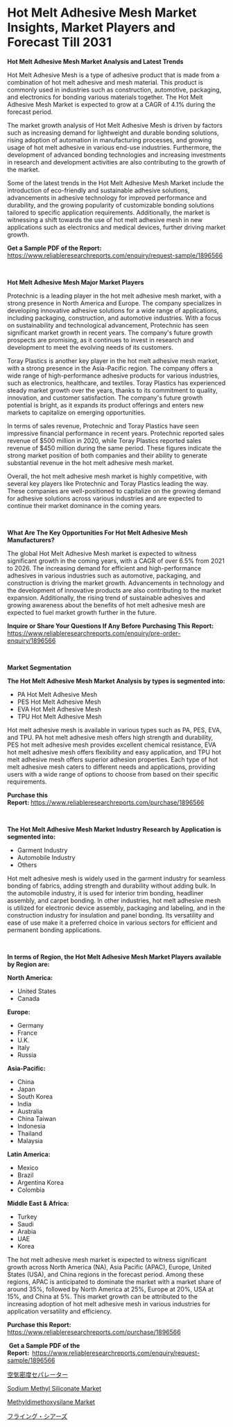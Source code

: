 <p><h1>Hot Melt Adhesive Mesh Market Insights, Market Players and Forecast Till 2031</h1></p><p><strong>Hot Melt Adhesive Mesh Market Analysis and Latest Trends</strong></p>
<p><p>Hot Melt Adhesive Mesh is a type of adhesive product that is made from a combination of hot melt adhesive and mesh material. This product is commonly used in industries such as construction, automotive, packaging, and electronics for bonding various materials together. The Hot Melt Adhesive Mesh Market is expected to grow at a CAGR of 4.1% during the forecast period.</p><p>The market growth analysis of Hot Melt Adhesive Mesh is driven by factors such as increasing demand for lightweight and durable bonding solutions, rising adoption of automation in manufacturing processes, and growing usage of hot melt adhesive in various end-use industries. Furthermore, the development of advanced bonding technologies and increasing investments in research and development activities are also contributing to the growth of the market.</p><p>Some of the latest trends in the Hot Melt Adhesive Mesh Market include the introduction of eco-friendly and sustainable adhesive solutions, advancements in adhesive technology for improved performance and durability, and the growing popularity of customizable bonding solutions tailored to specific application requirements. Additionally, the market is witnessing a shift towards the use of hot melt adhesive mesh in new applications such as electronics and medical devices, further driving market growth.</p></p>
<p><strong>Get a Sample PDF of the Report:&nbsp;</strong> <a href="https://www.reliableresearchreports.com/enquiry/request-sample/1896566">https://www.reliableresearchreports.com/enquiry/request-sample/1896566</a></p>
<p>&nbsp;</p>
<p><strong>Hot Melt Adhesive Mesh Major Market Players</strong></p>
<p><p>Protechnic is a leading player in the hot melt adhesive mesh market, with a strong presence in North America and Europe. The company specializes in developing innovative adhesive solutions for a wide range of applications, including packaging, construction, and automotive industries. With a focus on sustainability and technological advancement, Protechnic has seen significant market growth in recent years. The company's future growth prospects are promising, as it continues to invest in research and development to meet the evolving needs of its customers.</p><p>Toray Plastics is another key player in the hot melt adhesive mesh market, with a strong presence in the Asia-Pacific region. The company offers a wide range of high-performance adhesive products for various industries, such as electronics, healthcare, and textiles. Toray Plastics has experienced steady market growth over the years, thanks to its commitment to quality, innovation, and customer satisfaction. The company's future growth potential is bright, as it expands its product offerings and enters new markets to capitalize on emerging opportunities.</p><p>In terms of sales revenue, Protechnic and Toray Plastics have seen impressive financial performance in recent years. Protechnic reported sales revenue of $500 million in 2020, while Toray Plastics reported sales revenue of $450 million during the same period. These figures indicate the strong market position of both companies and their ability to generate substantial revenue in the hot melt adhesive mesh market.</p><p>Overall, the hot melt adhesive mesh market is highly competitive, with several key players like Protechnic and Toray Plastics leading the way. These companies are well-positioned to capitalize on the growing demand for adhesive solutions across various industries and are expected to continue their market dominance in the coming years.</p></p>
<p>&nbsp;</p>
<p><strong>What Are The Key Opportunities For Hot Melt Adhesive Mesh Manufacturers?</strong></p>
<p><p>The global Hot Melt Adhesive Mesh market is expected to witness significant growth in the coming years, with a CAGR of over 6.5% from 2021 to 2026. The increasing demand for efficient and high-performance adhesives in various industries such as automotive, packaging, and construction is driving the market growth. Advancements in technology and the development of innovative products are also contributing to the market expansion. Additionally, the rising trend of sustainable adhesives and growing awareness about the benefits of hot melt adhesive mesh are expected to fuel market growth further in the future.</p></p>
<p><strong>Inquire or Share Your Questions If Any Before Purchasing This Report:</strong> <a href="https://www.reliableresearchreports.com/enquiry/pre-order-enquiry/1896566">https://www.reliableresearchreports.com/enquiry/pre-order-enquiry/1896566</a></p>
<p>&nbsp;</p>
<p><strong>Market Segmentation</strong></p>
<p><strong>The Hot Melt Adhesive Mesh Market Analysis by types is segmented into:</strong></p>
<p><ul><li>PA Hot Melt Adhesive Mesh</li><li>PES Hot Melt Adhesive Mesh</li><li>EVA Hot Melt Adhesive Mesh</li><li>TPU Hot Melt Adhesive Mesh</li></ul></p>
<p><p>Hot melt adhesive mesh is available in various types such as PA, PES, EVA, and TPU. PA hot melt adhesive mesh offers high strength and durability, PES hot melt adhesive mesh provides excellent chemical resistance, EVA hot melt adhesive mesh offers flexibility and easy application, and TPU hot melt adhesive mesh offers superior adhesion properties. Each type of hot melt adhesive mesh caters to different needs and applications, providing users with a wide range of options to choose from based on their specific requirements.</p></p>
<p><strong>Purchase this Report:&nbsp;</strong><a href="https://www.reliableresearchreports.com/purchase/1896566">https://www.reliableresearchreports.com/purchase/1896566</a></p>
<p>&nbsp;</p>
<p><strong>The Hot Melt Adhesive Mesh Market Industry Research by Application is segmented into:</strong></p>
<p><ul><li>Garment Industry</li><li>Automobile Industry</li><li>Others</li></ul></p>
<p><p>Hot melt adhesive mesh is widely used in the garment industry for seamless bonding of fabrics, adding strength and durability without adding bulk. In the automobile industry, it is used for interior trim bonding, headliner assembly, and carpet bonding. In other industries, hot melt adhesive mesh is utilized for electronic device assembly, packaging and labeling, and in the construction industry for insulation and panel bonding. Its versatility and ease of use make it a preferred choice in various sectors for efficient and permanent bonding applications.</p></p>
<p>&nbsp;</p>
<p><strong>In terms of Region, the Hot Melt Adhesive Mesh Market Players available by Region are:</strong></p>
<p>
    <p> <strong> North America: </strong>
        <ul>
            <li>United States</li>
            <li>Canada</li>
        </ul>
        </p> 
    <p> <strong> Europe: </strong>
        <ul>
            <li>Germany</li>
            <li>France</li>
            <li>U.K.</li>
            <li>Italy</li>
            <li>Russia</li>
        </ul>
        </p> 
    <p> <strong> Asia-Pacific: </strong>
        <ul>
            <li>China</li>
            <li>Japan</li>
            <li>South Korea</li>
            <li>India</li>
            <li>Australia</li>
            <li>China Taiwan</li>
            <li>Indonesia</li>
            <li>Thailand</li>
            <li>Malaysia</li>
        </ul>
        </p> 
    <p> <strong> Latin America: </strong>
        <ul>
            <li>Mexico</li>
            <li>Brazil</li>
            <li>Argentina Korea</li>
            <li>Colombia</li>
        </ul>
        </p> 
    <p> <strong> Middle East & Africa: </strong>
        <ul>
            <li>Turkey</li>
            <li>Saudi</li>
            <li>Arabia</li>
            <li>UAE</li>
            <li>Korea</li>
        </ul>
    </p>
    </p>
<p><p>The hot melt adhesive mesh market is expected to witness significant growth across North America (NA), Asia Pacific (APAC), Europe, United States (USA), and China regions in the forecast period. Among these regions, APAC is anticipated to dominate the market with a market share of around 35%, followed by North America at 25%, Europe at 20%, USA at 15%, and China at 5%. This market growth can be attributed to the increasing adoption of hot melt adhesive mesh in various industries for application versatility and efficiency.</p></p>
<p><strong>Purchase this Report: </strong><a href="https://www.reliableresearchreports.com/purchase/1896566">https://www.reliableresearchreports.com/purchase/1896566</a></p>
<p>&nbsp;<strong>Get a Sample PDF of the Report:&nbsp;&nbsp;</strong><a href="https://www.reliableresearchreports.com/enquiry/request-sample/1896566">https://www.reliableresearchreports.com/enquiry/request-sample/1896566</a></p>
<p><strong></strong></p>
<p><p><a href="https://medium.com/@attyourniture/%E3%82%A8%E3%82%A2%E3%83%80%E3%83%B3%E3%82%B7%E3%83%86%E3%82%A3%E5%88%86%E9%9B%A2%E5%99%A8%E3%81%AE%E5%B8%82%E5%A0%B4%E5%88%86%E6%9E%90-%E3%81%9D%E3%81%AEcagr-%E5%B8%82%E5%A0%B4%E3%82%BB%E3%82%B0%E3%83%A1%E3%83%B3%E3%83%86%E3%83%BC%E3%82%B7%E3%83%A7%E3%83%B3-%E3%81%8A%E3%82%88%E3%81%B3%E3%82%B0%E3%83%AD%E3%83%BC%E3%83%90%E3%83%AB%E7%94%A3%E6%A5%AD%E6%A6%82%E8%A6%81-b2d0fd823987">空気密度セパレーター</a></p><p><a href="https://github.com/pgtimber/Market-Research-Report-List-1/blob/main/sodium-methyl-siliconate-market.md">Sodium Methyl Siliconate Market</a></p><p><a href="https://github.com/lataunyatinikmelvin59ilbd0dv/Market-Research-Report-List-1/blob/main/methyldimethoxysilane-market.md">Methyldimethoxysilane Market</a></p><p><a href="https://medium.com/@valeridd446677/%E3%83%95%E3%83%A9%E3%82%A4%E3%83%B3%E3%82%B0%E3%82%B7%E3%82%A2%E3%83%BC%E3%82%BA%E5%B8%82%E5%A0%B4%E5%88%86%E6%9E%90-%E3%81%9D%E3%81%AEcagr-%E5%B8%82%E5%A0%B4%E3%82%BB%E3%82%B0%E3%83%A1%E3%83%B3%E3%83%86%E3%83%BC%E3%82%B7%E3%83%A7%E3%83%B3-%E3%81%8A%E3%82%88%E3%81%B3%E3%82%B0%E3%83%AD%E3%83%BC%E3%83%90%E3%83%AB%E7%94%A3%E6%A5%AD%E6%A6%82%E8%A6%81-e8ce476627f4">フライング・シアーズ</a></p></p>